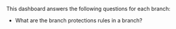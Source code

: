 This dashboard answers the following questions for each branch:

- What are the branch protections rules in a branch?
